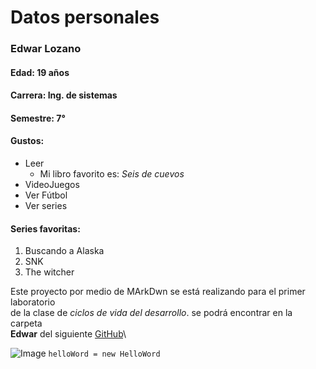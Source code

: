 # Datos personales
### Edwar Lozano 
#### **Edad:** 19 años
#### **Carrera:** Ing. de sistemas
#### **Semestre:** 7°

#### Gustos:
* Leer
  - Mi libro favorito es: *Seis de cuevos*
* VideoJuegos
* Ver Fútbol 
* Ver series

#### Series favoritas:
1. Buscando a Alaska
2. SNK
3. The witcher

Este proyecto por medio de MArkDwn se está realizando para el primer laboratorio\
de la clase de *ciclos de vida del desarrollo*. se podrá encontrar en la carpeta\
 **Edwar** del siguiente [GitHub](https://github.com/santiago-f20/CVDS-LAB1.git)\

![Image](C:\Users\edwar.lozano\Documents\CVDS-Lab1\logo.jpg)
 `helloWord = new HelloWord` 